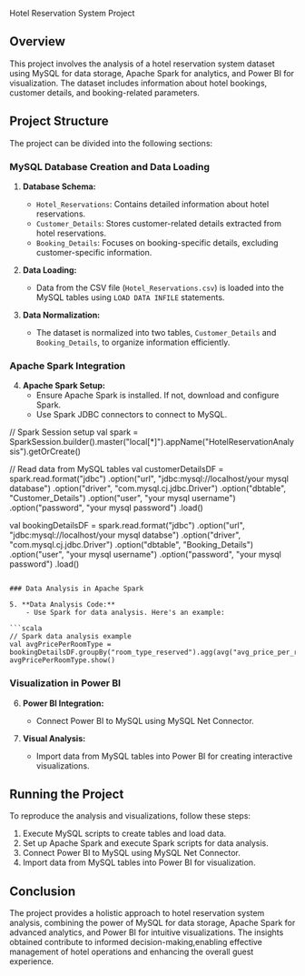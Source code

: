 Hotel Reservation System Project 

## Overview

This project involves the analysis of a hotel reservation system dataset using MySQL for data storage, Apache Spark for analytics, and Power BI for visualization. The dataset includes information about hotel bookings, customer details, and booking-related parameters.

## Project Structure

The project can be divided into the following sections:

### MySQL Database Creation and Data Loading

1. **Database Schema:**
    - `Hotel_Reservations`: Contains detailed information about hotel reservations.
    - `Customer_Details`: Stores customer-related details extracted from hotel reservations.
    - `Booking_Details`: Focuses on booking-specific details, excluding customer-specific                    			information.

2. **Data Loading:**
    - Data from the CSV file (`Hotel_Reservations.csv`) is loaded into the MySQL tables using `LOAD DATA INFILE` statements.

3. **Data Normalization:**
    - The dataset is normalized into two tables, `Customer_Details` and `Booking_Details`, to organize information efficiently.

### Apache Spark Integration

4. **Apache Spark Setup:**
    - Ensure Apache Spark is installed. If not, download and configure Spark.
    - Use Spark JDBC connectors to connect to MySQL.


// Spark Session setup
	val spark = SparkSession.builder().master("local[*]").appName("HotelReservationAnalysis").getOrCreate()

// Read data from MySQL tables
val customerDetailsDF = spark.read.format("jdbc")
  .option("url", "jdbc:mysql://localhost/your mysql database")
  .option("driver", "com.mysql.cj.jdbc.Driver")
  .option("dbtable", "Customer_Details")
  .option("user", "your mysql username")
  .option("password", "your mysql password")
  .load()

val bookingDetailsDF = spark.read.format("jdbc")
  .option("url", "jdbc:mysql://localhost/your mysql databse")
  .option("driver", "com.mysql.cj.jdbc.Driver")
  .option("dbtable", "Booking_Details")
  .option("user", "your mysql username")
  .option("password", "your mysql password")
  .load()
```

### Data Analysis in Apache Spark

5. **Data Analysis Code:**
    - Use Spark for data analysis. Here's an example:

```scala
// Spark data analysis example
val avgPricePerRoomType = bookingDetailsDF.groupBy("room_type_reserved").agg(avg("avg_price_per_room").as("avg_price"))
avgPricePerRoomType.show()
```

### Visualization in Power BI

6. **Power BI Integration:**
    - Connect Power BI to MySQL using MySQL Net Connector.

7. **Visual Analysis:**
    - Import data from MySQL tables into Power BI for creating interactive visualizations.

## Running the Project

To reproduce the analysis and visualizations, follow these steps:

1. Execute MySQL scripts to create tables and load data.
2. Set up Apache Spark and execute Spark scripts for data analysis.
3. Connect Power BI to MySQL using MySQL Net Connector.
4. Import data from MySQL tables into Power BI for visualization.

## Conclusion

The project provides a holistic approach to hotel reservation system analysis, combining the power of MySQL for data storage, Apache Spark for advanced analytics, and Power BI for intuitive visualizations. The insights obtained contribute to informed decision-making,enabling effective management of hotel operations and enhancing the overall guest experience.
